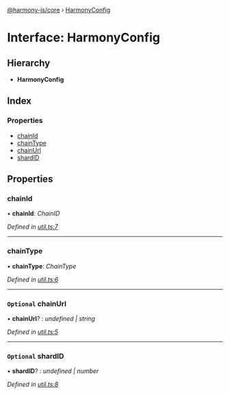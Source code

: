 [@harmony-js/core](../globals.md) › [HarmonyConfig](harmonyconfig.md)

# Interface: HarmonyConfig

## Hierarchy

* **HarmonyConfig**

## Index

### Properties

* [chainId](harmonyconfig.md#chainid)
* [chainType](harmonyconfig.md#chaintype)
* [chainUrl](harmonyconfig.md#optional-chainurl)
* [shardID](harmonyconfig.md#optional-shardid)

## Properties

###  chainId

• **chainId**: *ChainID*

*Defined in [util.ts:7](https://github.com/FireStack-Lab/Harmony-sdk-core/blob/bb13a3b/packages/harmony-core/src/util.ts#L7)*

___

###  chainType

• **chainType**: *ChainType*

*Defined in [util.ts:6](https://github.com/FireStack-Lab/Harmony-sdk-core/blob/bb13a3b/packages/harmony-core/src/util.ts#L6)*

___

### `Optional` chainUrl

• **chainUrl**? : *undefined | string*

*Defined in [util.ts:5](https://github.com/FireStack-Lab/Harmony-sdk-core/blob/bb13a3b/packages/harmony-core/src/util.ts#L5)*

___

### `Optional` shardID

• **shardID**? : *undefined | number*

*Defined in [util.ts:8](https://github.com/FireStack-Lab/Harmony-sdk-core/blob/bb13a3b/packages/harmony-core/src/util.ts#L8)*

